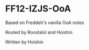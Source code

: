 # FF12-IZJS-OoA

Based on Freddeh's vanilla OoA notes

Routed by Roostalol and Hoishin

Written by Hoishin
